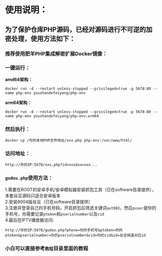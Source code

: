 # **使用说明：**
## **为了保护仓库PHP源码，已经对源码进行不可逆的加密处理，使用方法如下：**
### **推荐使用肥羊PHP集成解密扩展Docker镜像：**  
### **一键运行：**  
**amd64架构：**  
```
docker run -d --restart unless-stopped --privileged=true -p 5678:80 --name php-env youshandefeiyang/php-env
```  
**arm64架构：**  
```
docker run -d --restart unless-stopped --privileged=true -p 5678:80 --name php-env youshandefeiyang/php-env:arm64
```  
### **然后执行：**   
```
docker cp /你的本地PHP文件地址/xxx.php php-env:/var/www/html/
```   
### **访问地址：**
```
http://你的IP:5678/xxx.php?id=xxx&xx=xxx...
```
### `gudou.php`使用方法：  
1.需要在ROOT的安卓手机/安卓模拟器安装抓包工具（已在software目录提供），本套谷豆源码只适合安卓版本  
2.安装9004版谷豆（已在software目录提供）  
3.注册并登录自己的手机号码，开启抓包后筛选关键词`aut002`，然后`puser`是你的手机号，你需要记录`ptoken`和`pserialnumber`以及`cid`  
4.最后在IPTV播放器访问∶  
```
http://你的IP:5678/gudou.php?phone=你的手机号&ptoken=你的ptoken&pserialnumber=你的pserialnumber&cid=你的cid&id=谷豆频道对应id
```
### 小白可以直接参考`教程`目录里面的教程
